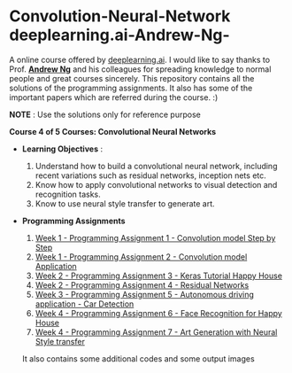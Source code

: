 # Convolution-Neural-Network deeplearning.ai-Andrew-Ng-
A online course offered by [deeplearning.ai](https://www.deeplearning.ai/). I would like to say thanks to Prof. [**Andrew Ng**](www.andrewng.org) and his colleagues for spreading knowledge to normal people and great courses sincerely.
This repository contains all the solutions of the programming assignments. It also has some of the important papers which are referred during the course. :)

**NOTE** : Use the solutions only for reference purpose 

**Course 4 of 5 Courses: Convolutional Neural Networks**
- **Learning Objectives** :
   1. Understand how to build a convolutional neural network, including recent variations such as residual networks, inception nets etc.
   2. Know how to apply convolutional networks to visual detection and recognition tasks.
   3. Know to use neural style transfer to generate art.
   
- **Programming Assignments**
  1. [Week 1 - Programming Assignment 1 - Convolution model Step by Step](https://github.com/anantgupta129/Convolution-Neural-Network-deeplearning.ai-Andrew-Ng-/blob/master/Week%201/Convolution_model_Ass01_Step_by_Step_v2a.ipynb)
  2. [Week 1 - Programming Assignment 2 - Convolution model Application](https://github.com/anantgupta129/Convolution-Neural-Network-deeplearning.ai-Andrew-Ng-/blob/master/Week%201/Convolution_model_Ass02_Application_v1a.ipynb)
  3. [Week 2 - Programming Assignment 3 - Keras Tutorial Happy House](https://github.com/anantgupta129/Convolution-Neural-Network-deeplearning.ai-Andrew-Ng-/blob/master/Week%202/Keras_Tutorial_v2a.ipynb)
  4. [Week 2 - Programming Assignment 4 - Residual Networks](https://github.com/anantgupta129/Convolution-Neural-Network-deeplearning.ai-Andrew-Ng-/blob/master/Week%202/Residual_Networks_v2a.ipynb)
  5. [Week 3 - Programming Assignment 5 - Autonomous driving application - Car Detection](https://github.com/anantgupta129/Convolution-Neural-Network-deeplearning.ai-Andrew-Ng-/blob/master/Week%203/Autonomous_driving_application_Car_detection_v3a.ipynb)
  6. [Week 4 - Programming Assignment 6 - Face Recognition for Happy House](https://github.com/anantgupta129/Convolution-Neural-Network-deeplearning.ai-Andrew-Ng-/blob/master/Week%204/Face%20Recogination/Face_Recognition_v3a.ipynb)
  7. [Week 4 - Programming Assignment 7 - Art Generation with Neural Style transfer](https://github.com/anantgupta129/Convolution-Neural-Network-deeplearning.ai-Andrew-Ng-/blob/master/Week%204/Neural%20style%20transfer/Art_Generation_with_Neural_Style_Transfer_v3a.ipynb)
  
  It also contains some additional codes and some output images

